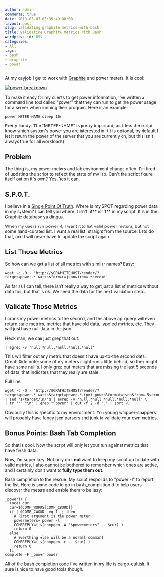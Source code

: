 ```yaml
---
author: admin
comments: true
date: 2013-03-07 05:35:49+00:00
layout: post
slug: validating-graphite-metrics-with-bash
title: Validating Graphite Metrics With Bash!
wordpress_id: 895
categories:
- All
tags:
- bash
- graphite
- power
---
```


At my dayjob I get to work with [Graphite](http://graphite.wikidot.com/) and power meters. It is cool:

[![power-breakdown](https://xkyle.com/wp-content/uploads/power-breakdown.png)](https://xkyle.com/wp-content/uploads/power-breakdown.png)

To make it easy for my clients to get power information, I've written a command line tool called "power" that they can run to get the power usage for a server when running their program. Here is an example:

    
    power METER-NAME sleep 10s


Pretty handy. The "METER-NAME" is pretty important, as it lets the script know which system's power you are interested in. (It is optional, by default I let it return the power of the server that you are currently on, but this isn't always true for all workloads)


## Problem


The thing is, my power meters and lab environment change often. I'm tired of updating the script to reflect the state of my lab. Can't the script figure itself out on it's own? Yes. Yes it can.


## S.P.O.T.


I believe in a [Single Point Of Truth](https://github.com/teddziuba/teddziuba.github.com/blob/master/_posts/2011-06-30-most-important-concept-systems-design.html). Where is my SPOT regarding power data in my system? I can tell you where it isn't: it** isn't** in my script. It is in the Graphite database ya dingus.

When my users run power -l, I want it to list valid power meters, but not some hand-curated list. I want a real list, straight from the source. Lets do that, and I will never have to update the script again.


## List Those Metrics


So how can we get a list of all metrics with similar names? Easy:

    
    wget -q -O - "http://$GRAPHITEHOST/render/?target=power.*.watts&format=json&from=-5second"


As far as I can tell, there isn't really a way to get just a list of metrics without data too, but that is ok. We need the data for the next validation step...


## Validate Those Metrics


I crank my power metrics to the second, and the above api query will even return stale metrics, metrics that have old data, typo'ed metrics, etc. They will just have null data in the json.

Heck man, we can just grep that out:

    
    | egrep -v 'null.*null.*null.*null.*null'


This will filter out any metric that doesn't have up-to-the second data. Great! Side note: some of my meters might run a little behind, so they might have some null's. I only grep out meters that are missing the last 5 seconds of data, that indicates that they really are stale.

Full line:

    
    wget -q -O - "http://$GRAPHITEHOST/render/?target=power.*.watts&target=power.*.ipmi_power&format=json&from=-5second" | sed 's/target/\n/'g | egrep -v 'null.*null.*null.*null.*null' \
    | tr '"' "\n" | grep "^power" | cut -f 2 -d "." | sort -u


Obviously this is specific to my environment. You young whipper-snappers will probably have fancy json parsers and junk to validate your own metrics.


## Bonus Points: Bash Tab Completion


So that is cool. Now the script will only let your run against metrics that have fresh data.

Now, I'm super lazy. Not only do I **not** want to keep my script up to date with valid metrics, I also cannot be bothered to remember which ones are active, and I certainly don't want to **fully type them out**.

Bash completion to the rescue. My script responds to "power -l" to report the list. Here is some code to go in bash\_completion.d to help users discover the meters and enable them to be lazy:

    
    _power() {
      local cur
      cur=${COMP_WORDS[COMP_CWORD]}
      if [ $COMP_CWORD -eq 1 ]; then
        # First argument is the power meter
        powermeters=`power -l`
        COMPREPLY=( $(compgen -W "$powermeters" -- $cur) )
        return 0
      else
        # Everthing else will be a normal command
        COMPREPLY=( $(compgen -c -- $cur) )
        return 0
      fi
    complete -F _power power


All of the [bash completion code](https://wiki.xkyle.com/Bash_Completion) I've written in my life is [cargo-cultish](https://en.wikipedia.org/wiki/Cargo_cult_programming). It sure is nice to have good tools though.
